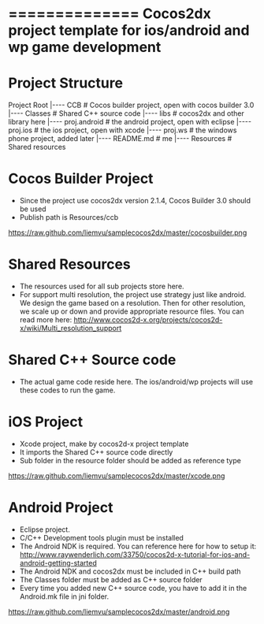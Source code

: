 ==============
Cocos2dx project template for ios/android and wp game development
==============

Project Structure
==============

Project Root
	|---- CCB 					# Cocos builder project, open with cocos builder 3.0
	|---- Classes				# Shared C++ source code
	|---- libs					# cocos2dx and other library here
	|---- proj.android 			# the android project, open with eclipse
	|---- proj.ios  			# the ios project, open with xcode
	|---- proj.ws 				# the windows phone project, added later
	|---- README.md  			# me
	|---- Resources 			# Shared resources



Cocos Builder Project
==============

- Since the project use cocos2dx version 2.1.4,  Cocos Builder 3.0 should be used
- Publish path is Resources/ccb

https://raw.github.com/liemvu/samplecocos2dx/master/cocosbuilder.png

Shared Resources
==============

- The resources used for all sub projects store here. 
- For support multi resolution, the project use strategy just like android. We design the game based on a resolution. Then for other resolution, we scale up or down and provide appropriate resource files. You can read more here: http://www.cocos2d-x.org/projects/cocos2d-x/wiki/Multi_resolution_support


Shared C++ Source code
==============

- The actual game code reside here. The ios/android/wp projects will use these codes to run the game.


iOS Project
==============

- Xcode project, make by cocos2d-x project template
- It imports the Shared C++ source code directly
- Sub folder in the resource folder should be added as reference type

https://raw.github.com/liemvu/samplecocos2dx/master/xcode.png

Android Project
==============

- Eclipse project.
- C/C++ Development tools plugin must be installed
- The Android NDK is required. You can reference here for how to setup it: http://www.raywenderlich.com/33750/cocos2d-x-tutorial-for-ios-and-android-getting-started
- The Android NDK and cocos2dx must be included in C++ build path
- The Classes folder must be added as C++ source folder
- Every time you added new C++ source code, you have to  add it in the Android.mk file in jni folder.

https://raw.github.com/liemvu/samplecocos2dx/master/android.png